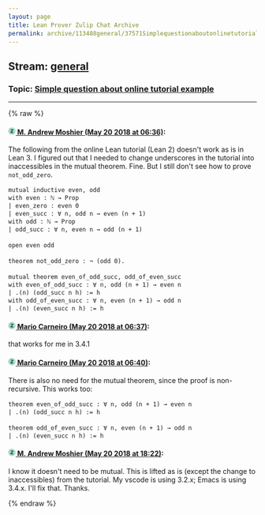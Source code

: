 ```yaml
---
layout: page
title: Lean Prover Zulip Chat Archive 
permalink: archive/113488general/37571Simplequestionaboutonlinetutorialexample.html
---
```


## Stream: [general](index.html)
### Topic: [Simple question about online tutorial example](37571Simplequestionaboutonlinetutorialexample.html)

---


{% raw %}
#### [![Click to go to Zulip](../../assets/img/zulip2.png) M. Andrew Moshier (May 20 2018 at 06:36)](https://leanprover.zulipchat.com/#narrow/stream/113488-general/topic/Simple%20question%20about%20online%20tutorial%20example/near/126819103):
The following from the online Lean tutorial (Lean 2) doesn't work as is in Lean 3. I figured out that I needed to change underscores in the tutorial into inaccessibles in the mutual theorem. Fine. But I still don't see how to prove `not_odd_zero`.

```
mutual inductive even, odd
with even : ℕ → Prop
| even_zero : even 0
| even_succ : ∀ n, odd n → even (n + 1)
with odd : ℕ → Prop
| odd_succ : ∀ n, even n → odd (n + 1)

open even odd

theorem not_odd_zero : ¬ (odd 0). 
 
mutual theorem even_of_odd_succ, odd_of_even_succ
with even_of_odd_succ : ∀ n, odd (n + 1) → even n
| .(n) (odd_succ n h) := h
with odd_of_even_succ : ∀ n, even (n + 1) → odd n
| .(n) (even_succ n h) := h
```

#### [![Click to go to Zulip](../../assets/img/zulip2.png) Mario Carneiro (May 20 2018 at 06:37)](https://leanprover.zulipchat.com/#narrow/stream/113488-general/topic/Simple%20question%20about%20online%20tutorial%20example/near/126819111):
that works for me in 3.4.1

#### [![Click to go to Zulip](../../assets/img/zulip2.png) Mario Carneiro (May 20 2018 at 06:40)](https://leanprover.zulipchat.com/#narrow/stream/113488-general/topic/Simple%20question%20about%20online%20tutorial%20example/near/126819197):
There is also no need for the mutual theorem, since the proof is non-recursive. This works too:
```
theorem even_of_odd_succ : ∀ n, odd (n + 1) → even n
| .(n) (odd_succ n h) := h

theorem odd_of_even_succ : ∀ n, even (n + 1) → odd n
| .(n) (even_succ n h) := h
```

#### [![Click to go to Zulip](../../assets/img/zulip2.png) M. Andrew Moshier (May 20 2018 at 18:22)](https://leanprover.zulipchat.com/#narrow/stream/113488-general/topic/Simple%20question%20about%20online%20tutorial%20example/near/126836719):
I know it doesn't need to be mutual. This is lifted as is (except the change to inaccessibles) from the tutorial. My vscode is using 3.2.x; Emacs is using 3.4.x.  I'll fix that. Thanks.


{% endraw %}
